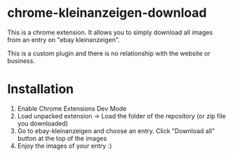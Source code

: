 # chrome-kleinanzeigen-download

This is a chrome extension. It allows you to simply download all images from an entry on "ebay kleinanzeigen".

This is a custom plugin and there is no relationship with the website or business.


# Installation

1. Enable Chrome Extensions Dev Mode
2. Load unpacked extension -> Load the folder of the repository (or zip file you downloaded)
3. Go to ebay-kleinanzeigen and choose an entry. Click "Download all" button at the top of the images 
4. Enjoy the images of your entry :)
